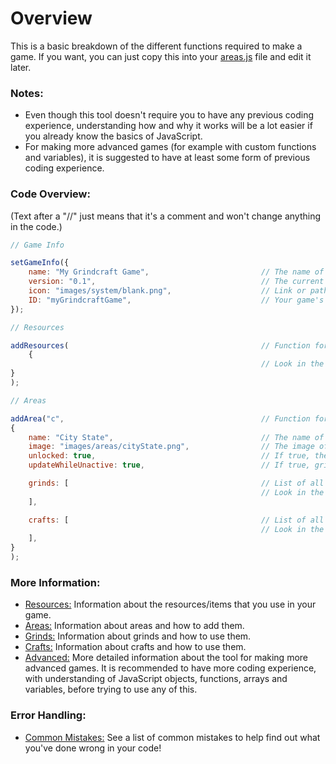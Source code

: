 # Overview

This is a basic breakdown of the different functions required to make a game.
If you want, you can just copy this into your [areas.js](/js/areas.js) file and edit it later.

### Notes:

 - Even though this tool doesn't require you to have any previous coding experience, understanding how and why it works will be a lot easier if you already know the basics of JavaScript.
 - For making more advanced games (for example with custom functions and variables), it is suggested to have at least some form of previous coding experience.

### Code Overview:

(Text after a "//" just means that it's a comment and won't change anything in the code.)
```js
// Game Info

setGameInfo({
    name: "My Grindcraft Game",                         // The name of your game!
    version: "0.1",                                     // The current version of your game!
    icon: "images/system/blank.png",                    // Link or path to an icon image for your game!
    ID: "myGrindcraftGame",                             // Your game's ID! Should be unique for every game!
});

// Resources

addResources(                                           // Function for adding all the resources (items/tools/buildings) that are used in your game!
    {
                                                        // Look in the resources docs for more information about this.
}
);

// Areas

addArea("c",                                            // Function for adding a new area. The "c" is the area ID. This should be unique for all the areas in your game!
{
    name: "City State",                                 // The name of the area.
    image: "images/areas/cityState.png",                // The image of the area.
    unlocked: true,                                     // If true, the area will be unlocked when you start the game. The first area should always be unlocked!
    updateWhileUnactive: true,                          // If true, grinds in this area will still give you resources when you travel to another area.

    grinds: [                                           // List of all the different grinds in this area.
                                                        // Look in the grinds docs for more information about this.
    ],

    crafts: [                                           // List of all the different crafts/recipes in this area.
                                                        // Look in the crafts docs for more information about this.
    ],
}
);

```

### More Information:

 - [Resources:](resources.md) Information about the resources/items that you use in your game.
 - [Areas:](areas.md) Information about areas and how to add them.
 - [Grinds:](grinds.md) Information about grinds and how to use them.
 - [Crafts:](crafts.md) Information about crafts and how to use them.
 - [Advanced:](advanced.md) More detailed information about the tool for making more advanced games. It is recommended to have more coding experience, with understanding of JavaScript objects, functions, arrays and variables, before trying to use any of this.

### Error Handling:

 - [Common Mistakes:](mistake-check.md) See a list of common mistakes to help find out what you've done wrong in your code!